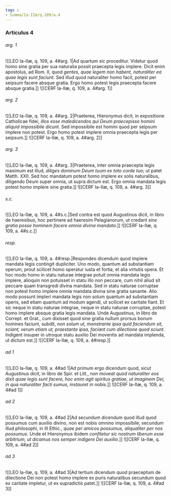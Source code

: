 ```yaml
---
tags : 
- Summa/Ia-IIæ/q.109/a.4
---
```


### Articulus 4

###### arg. 1
![[LEO Ia-IIæ, q. 109, a. 4#arg. 1|Ad quartum sic proceditur. Videtur quod homo sine gratia per sua naturalia possit praecepta legis implere. Dicit enim apostolus, ad Rom. II, quod *gentes, quae legem non habent, naturaliter ea quae legis sunt faciunt*. Sed illud quod naturaliter homo facit, potest per seipsum facere absque gratia. Ergo homo potest legis praecepta facere absque gratia.]]
![[CERF Ia-IIæ, q. 109, a. 4#arg. 1]]

###### arg. 2
![[LEO Ia-IIæ, q. 109, a. 4#arg. 2|Praeterea, Hieronymus dicit, in expositione Catholicae fidei, *illos esse maledicendos qui Deum praecepisse homini aliquid impossibile dicunt*. Sed impossibile est homini quod per seipsum implere non potest. Ergo homo potest implere omnia praecepta legis per seipsum.]]
![[CERF Ia-IIæ, q. 109, a. 4#arg. 2]]

###### arg. 3
![[LEO Ia-IIæ, q. 109, a. 4#arg. 3|Praeterea, inter omnia praecepta legis maximum est illud, *diliges dominum Deum tuum ex toto corde tuo*; ut patet Matth. XXII. Sed hoc mandatum potest homo implere ex solis naturalibus, diligendo Deum super omnia, ut supra dictum est. Ergo omnia mandata legis potest homo implere sine gratia.]]
![[CERF Ia-IIæ, q. 109, a. 4#arg. 3]]

###### s.c.
![[LEO Ia-IIæ, q. 109, a. 4#s.c.|Sed contra est quod Augustinus dicit, in libro de haeresibus, hoc pertinere ad haeresim Pelagianorum, ut credant *sine gratia posse hominem facere omnia divina mandata*.]]
![[CERF Ia-IIæ, q. 109, a. 4#s.c.]]

###### resp.
![[LEO Ia-IIæ, q. 109, a. 4#resp.|Respondeo dicendum quod implere mandata legis contingit dupliciter. Uno modo, quantum ad substantiam operum, prout scilicet homo operatur iusta et fortia, et alia virtutis opera. Et hoc modo homo in statu naturae integrae potuit omnia mandata legis implere, alioquin non potuisset in statu illo non peccare, cum nihil aliud sit peccare quam transgredi divina mandata. Sed in statu naturae corruptae non potest homo implere omnia mandata divina sine gratia sanante. Alio modo possunt impleri mandata legis non solum quantum ad substantiam operis, sed etiam quantum ad modum agendi, ut scilicet ex caritate fiant. Et sic neque in statu naturae integrae, neque in statu naturae corruptae, potest homo implere absque gratia legis mandata. Unde Augustinus, in libro de Corrept. et Grat., cum dixisset quod sine gratia nullum prorsus bonum homines faciunt, subdit, *non solum ut, monstrante ipsa quid faciendum sit, sciant; verum etiam ut, praestante ipsa, faciant cum dilectione quod sciunt*. Indigent insuper in utroque statu auxilio Dei moventis ad mandata implenda, ut dictum est.]]
![[CERF Ia-IIæ, q. 109, a. 4#resp.]]

###### ad 1
![[LEO Ia-IIæ, q. 109, a. 4#ad 1|Ad primum ergo dicendum quod, sicut Augustinus dicit, in libro de Spir. et Litt., *non moveat quod naturaliter eos dixit quae legis sunt facere, hoc enim agit spiritus gratiae, ut imaginem Dei, in qua naturaliter facti sumus, instauret in nobis*.]]
![[CERF Ia-IIæ, q. 109, a. 4#ad 1]]

###### ad 2
![[LEO Ia-IIæ, q. 109, a. 4#ad 2|Ad secundum dicendum quod illud quod possumus cum auxilio divino, non est nobis omnino impossibile; secundum illud philosophi, in III Ethic., *quae per amicos possumus, aliqualiter per nos possumus*. Unde et Hieronymus ibidem *confitetur sic nostrum liberum esse arbitrium, ut dicamus nos semper indigere Dei auxilio*.]]
![[CERF Ia-IIæ, q. 109, a. 4#ad 2]]

###### ad 3
![[LEO Ia-IIæ, q. 109, a. 4#ad 3|Ad tertium dicendum quod praeceptum de dilectione Dei non potest homo implere ex puris naturalibus secundum quod ex caritate impletur, ut ex supradictis patet.]]
![[CERF Ia-IIæ, q. 109, a. 4#ad 3]]

